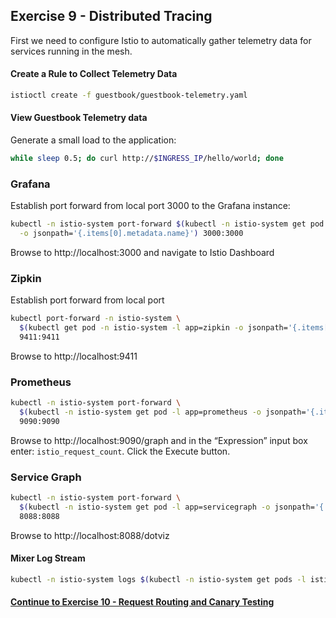 ## Exercise 9 - Distributed Tracing

First we need to configure Istio to automatically gather telemetry data for services running in the mesh.

#### Create a Rule to Collect Telemetry Data

```sh
istioctl create -f guestbook/guestbook-telemetry.yaml
```
#### View Guestbook Telemetry data

Generate a small load to the application:

```sh
while sleep 0.5; do curl http://$INGRESS_IP/hello/world; done
```

### Grafana
Establish port forward from local port 3000 to the Grafana instance:
```sh
kubectl -n istio-system port-forward $(kubectl -n istio-system get pod -l app=grafana \
  -o jsonpath='{.items[0].metadata.name}') 3000:3000
```

Browse to http://localhost:3000 and navigate to Istio Dashboard

### Zipkin
Establish port forward from local port
```sh
kubectl port-forward -n istio-system \
  $(kubectl get pod -n istio-system -l app=zipkin -o jsonpath='{.items[0].metadata.name}') \
  9411:9411
```

Browse to http://localhost:9411

### Prometheus
```sh
kubectl -n istio-system port-forward \
  $(kubectl -n istio-system get pod -l app=prometheus -o jsonpath='{.items[0].metadata.name}') \
  9090:9090
```

Browse to http://localhost:9090/graph and in the “Expression” input box enter: `istio_request_count`. Click the Execute button.


### Service Graph
```sh
kubectl -n istio-system port-forward \
  $(kubectl -n istio-system get pod -l app=servicegraph -o jsonpath='{.items[0].metadata.name}') \
  8088:8088
```

Browse to http://localhost:8088/dotviz

#### Mixer Log Stream

```sh
kubectl -n istio-system logs $(kubectl -n istio-system get pods -l istio=mixer -o jsonpath='{.items[0].metadata.name}') mixer | grep \"instance\":\"newlog.logentry.istio-system\"
```

#### [Continue to Exercise 10 - Request Routing and Canary Testing](../exercise-10/README.md)
